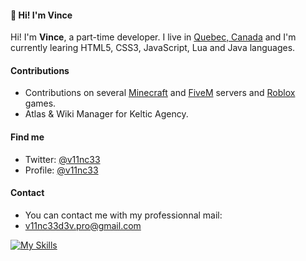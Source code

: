 #### 👋 Hi! I'm Vince
Hi! I'm **Vince**, a part-time developer. I live in [Quebec, Canada](https://www.google.ca/maps/place/Quebec/@53.3443433,-78.971964,5z/data=!3m1!4b1!4m6!3m5!1s0x4c58b5349fd1a8a1:0x1040cadae4d0020!8m2!3d53.796105!4d-68.4424801!16zL20vMDY5NGo?entry=ttu) and I'm currently learing HTML5, CSS3, JavaScript, Lua and Java languages.

#### Contributions
- Contributions on several [Minecraft](https://minecarft.net) and [FiveM](https://fivem.net) servers and [Roblox](https://roblox.com) games.
- Atlas & Wiki Manager for Keltic Agency.

#### Find me
- Twitter: [@v11nc33](https://twitter.com/v11nc33)
- Profile: [@v11nc33](https://github.com/v11nc33)

#### Contact
- You can contact me with my professionnal mail:
- [v11nc33d3v.pro@gmail.com](mailto:v11nc33d3v.pro@gmail.com)

[![My Skills](https://skills.thijs.gg/icons?i=html,css,js,lua,java)](https://github.com/v11nc33)
